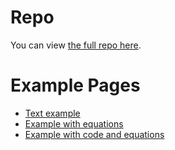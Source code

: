 # Repo

You can view [the full repo here](https://github.com/bachmeil/exsite).

# Example Pages

- [Text example](?text)
- [Example with equations](?equations)
- [Example with code and equations](?code-equations)
